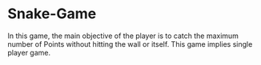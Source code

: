 # Snake-Game
In this game, the main objective of the player is to catch the maximum number of Points without hitting the wall or itself. This game implies single player game.
